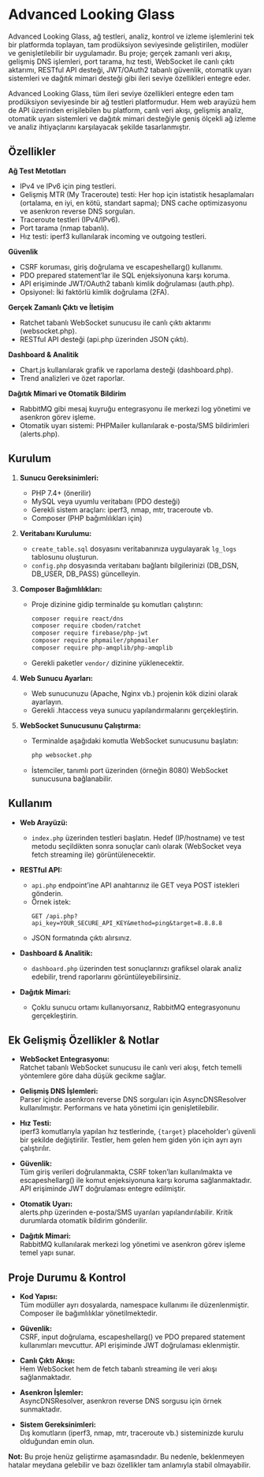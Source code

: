 # Advanced Looking Glass

Advanced Looking Glass, ağ testleri, analiz, kontrol ve izleme işlemlerini tek bir platformda toplayan, tam prodüksiyon seviyesinde geliştirilen, modüler ve genişletilebilir bir uygulamadır. Bu proje; gerçek zamanlı veri akışı, gelişmiş DNS işlemleri, port tarama, hız testi, WebSocket ile canlı çıktı aktarımı, RESTful API desteği, JWT/OAuth2 tabanlı güvenlik, otomatik uyarı sistemleri ve dağıtık mimari desteği gibi ileri seviye özellikleri entegre eder.

Advanced Looking Glass, tüm ileri seviye özellikleri entegre eden tam prodüksiyon seviyesinde bir ağ testleri platformudur. Hem web arayüzü hem de API üzerinden erişilebilen bu platform, canlı veri akışı, gelişmiş analiz, otomatik uyarı sistemleri ve dağıtık mimari desteğiyle geniş ölçekli ağ izleme ve analiz ihtiyaçlarını karşılayacak şekilde tasarlanmıştır.

## Özellikler

**Ağ Test Metotları**
- IPv4 ve IPv6 için ping testleri.
- Gelişmiş MTR (My Traceroute) testi: Her hop için istatistik hesaplamaları (ortalama, en iyi, en kötü, standart sapma); DNS cache optimizasyonu ve asenkron reverse DNS sorguları.
- Traceroute testleri (IPv4/IPv6).
- Port tarama (nmap tabanlı).
- Hız testi: iperf3 kullanılarak incoming ve outgoing testleri.

**Güvenlik**
- CSRF koruması, giriş doğrulama ve escapeshellarg() kullanımı.
- PDO prepared statement’lar ile SQL enjeksiyonuna karşı koruma.
- API erişiminde JWT/OAuth2 tabanlı kimlik doğrulaması (auth.php).
- Opsiyonel: İki faktörlü kimlik doğrulama (2FA).

**Gerçek Zamanlı Çıktı ve İletişim**
- Ratchet tabanlı WebSocket sunucusu ile canlı çıktı aktarımı (websocket.php).
- RESTful API desteği (api.php üzerinden JSON çıktı).

**Dashboard & Analitik**
- Chart.js kullanılarak grafik ve raporlama desteği (dashboard.php).
- Trend analizleri ve özet raporlar.

**Dağıtık Mimari ve Otomatik Bildirim**
- RabbitMQ gibi mesaj kuyruğu entegrasyonu ile merkezi log yönetimi ve asenkron görev işleme.
- Otomatik uyarı sistemi: PHPMailer kullanılarak e-posta/SMS bildirimleri (alerts.php).

## Kurulum

1. **Sunucu Gereksinimleri:**
   - PHP 7.4+ (önerilir)
   - MySQL veya uyumlu veritabanı (PDO desteği)
   - Gerekli sistem araçları: iperf3, nmap, mtr, traceroute vb.
   - Composer (PHP bağımlılıkları için)

2. **Veritabanı Kurulumu:**
   - `create_table.sql` dosyasını veritabanınıza uygulayarak `lg_logs` tablosunu oluşturun.
   - `config.php` dosyasında veritabanı bağlantı bilgilerinizi (DB_DSN, DB_USER, DB_PASS) güncelleyin.

3. **Composer Bağımlılıkları:**
   - Proje dizinine gidip terminalde şu komutları çalıştırın:
     ```bash
     composer require react/dns
     composer require cboden/ratchet
     composer require firebase/php-jwt
     composer require phpmailer/phpmailer
     composer require php-amqplib/php-amqplib
     ```
   - Gerekli paketler `vendor/` dizinine yüklenecektir.

4. **Web Sunucu Ayarları:**
   - Web sunucunuzu (Apache, Nginx vb.) projenin kök dizini olarak ayarlayın.
   - Gerekli .htaccess veya sunucu yapılandırmalarını gerçekleştirin.

5. **WebSocket Sunucusunu Çalıştırma:**
   - Terminalde aşağıdaki komutla WebSocket sunucusunu başlatın:
     ```bash
     php websocket.php
     ```
   - İstemciler, tanımlı port üzerinden (örneğin 8080) WebSocket sunucusuna bağlanabilir.

## Kullanım

- **Web Arayüzü:**
  - `index.php` üzerinden testleri başlatın. Hedef (IP/hostname) ve test metodu seçildikten sonra sonuçlar canlı olarak (WebSocket veya fetch streaming ile) görüntülenecektir.

- **RESTful API:**
  - `api.php` endpoint’ine API anahtarınız ile GET veya POST istekleri gönderin.
  - Örnek istek:
    ```
    GET /api.php?api_key=YOUR_SECURE_API_KEY&method=ping&target=8.8.8.8
    ```
  - JSON formatında çıktı alırsınız.

- **Dashboard & Analitik:**
  - `dashboard.php` üzerinden test sonuçlarınızı grafiksel olarak analiz edebilir, trend raporlarını görüntüleyebilirsiniz.

- **Dağıtık Mimari:**
  - Çoklu sunucu ortamı kullanıyorsanız, RabbitMQ entegrasyonunu gerçekleştirin.

## Ek Gelişmiş Özellikler & Notlar

- **WebSocket Entegrasyonu:**  
  Ratchet tabanlı WebSocket sunucusu ile canlı veri akışı, fetch temelli yöntemlere göre daha düşük gecikme sağlar.

- **Gelişmiş DNS İşlemleri:**  
  Parser içinde asenkron reverse DNS sorguları için AsyncDNSResolver kullanılmıştır. Performans ve hata yönetimi için genişletilebilir.

- **Hız Testi:**  
  iperf3 komutlarıyla yapılan hız testlerinde, `{target}` placeholder'ı güvenli bir şekilde değiştirilir. Testler, hem gelen hem giden yön için ayrı ayrı çalıştırılır.

- **Güvenlik:**  
  Tüm giriş verileri doğrulanmakta, CSRF token’ları kullanılmakta ve escapeshellarg() ile komut enjeksiyonuna karşı koruma sağlanmaktadır. API erişiminde JWT doğrulaması entegre edilmiştir.

- **Otomatik Uyarı:**  
  alerts.php üzerinden e-posta/SMS uyarıları yapılandırılabilir. Kritik durumlarda otomatik bildirim gönderilir.

- **Dağıtık Mimari:**  
  RabbitMQ kullanılarak merkezi log yönetimi ve asenkron görev işleme temel yapı sunar.

## Proje Durumu & Kontrol

- **Kod Yapısı:**  
  Tüm modüller ayrı dosyalarda, namespace kullanımı ile düzenlenmiştir. Composer ile bağımlılıklar yönetilmektedir.

- **Güvenlik:**  
  CSRF, input doğrulama, escapeshellarg() ve PDO prepared statement kullanımları mevcuttur. API erişiminde JWT doğrulaması eklenmiştir.

- **Canlı Çıktı Akışı:**  
  Hem WebSocket hem de fetch tabanlı streaming ile veri akışı sağlanmaktadır.

- **Asenkron İşlemler:**  
  AsyncDNSResolver, asenkron reverse DNS sorgusu için örnek sunmaktadır.

- **Sistem Gereksinimleri:**  
  Dış komutların (iperf3, nmap, mtr, traceroute vb.) sisteminizde kurulu olduğundan emin olun.

**Not:** Bu proje henüz geliştirme aşamasındadır. Bu nedenle, beklenmeyen hatalar meydana gelebilir ve bazı özellikler tam anlamıyla stabil olmayabilir.
